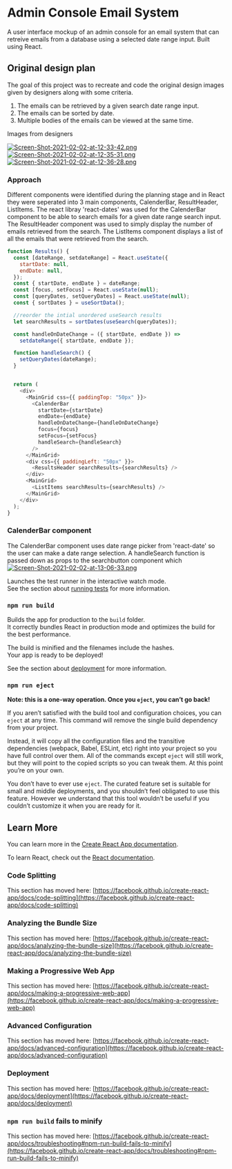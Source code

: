 # Admin Console Email System

A user interface mockup of an admin console for an email system that can retreive emails from a database using a selected date range input. Built using React.

## Original design plan

The goal of this project was to recreate and code the original design images given by designers along with some criteria. 
1) The emails can be retrieved by a given search date range input.
2) The emails can be sorted by date.
3) Multiple bodies of the emails can be viewed at the same time.

Images from designers

[![Screen-Shot-2021-02-02-at-12-33-42.png](https://i.postimg.cc/htmDYhMV/Screen-Shot-2021-02-02-at-12-33-42.png)](https://postimg.cc/gxYbXzC0)
[![Screen-Shot-2021-02-02-at-12-35-31.png](https://i.postimg.cc/Px5kdqb3/Screen-Shot-2021-02-02-at-12-35-31.png)](https://postimg.cc/Y4ZP3MsY)
[![Screen-Shot-2021-02-02-at-12-36-28.png](https://i.postimg.cc/CxR7ppfG/Screen-Shot-2021-02-02-at-12-36-28.png)](https://postimg.cc/rDLx5bjs)

### Approach

Different components were identified during the planning stage and in React they were seperated into 3 main components, CalenderBar, ResultHeader, ListItems.
The react libray 'react-dates' was used for the CalenderBar component to be able to search emails for a given date range search input. The ResultHeader component 
was used to simply display the number of emails retrieved from the search. The ListItems component displays a list of all the emails that were retrieved from the search.

```js
function Results() {
  const [dateRange, setdateRange] = React.useState({
    startDate: null,
    endDate: null,
  });
  const { startDate, endDate } = dateRange;
  const [focus, setFocus] = React.useState(null);
  const [queryDates, setQueryDates] = React.useState(null);
  const { sortDates } = useSortData();

  //reorder the intial unordered useSearch results
  let searchResults = sortDates(useSearch(queryDates));

  const handleOnDateChange = ({ startDate, endDate }) =>
    setdateRange({ startDate, endDate });

  function handleSearch() {
    setQueryDates(dateRange);
  }


  return (
    <div>
      <MainGrid css={{ paddingTop: "50px" }}>
        <CalenderBar
          startDate={startDate}
          endDate={endDate}
          handleOnDateChange={handleOnDateChange}
          focus={focus}
          setFocus={setFocus}
          handleSearch={handleSearch}
        />
      </MainGrid>
      <div css={{ paddingLeft: "50px" }}>
        <ResultsHeader searchResults={searchResults} />
      </div>
      <MainGrid>
        <ListItems searchResults={searchResults} />
      </MainGrid>
    </div>
  );
}
```

### CalenderBar component

The CalenderBar component uses date range picker from 'react-date' so the user can make a date range selection. A handleSearch function is passed down as props to the searchbutton component which 
[![Screen-Shot-2021-02-02-at-13-06-33.png](https://i.postimg.cc/63tJcxWX/Screen-Shot-2021-02-02-at-13-06-33.png)](https://postimg.cc/PL3Rfcv3)

Launches the test runner in the interactive watch mode.\
See the section about [running tests](https://facebook.github.io/create-react-app/docs/running-tests) for more information.

### `npm run build`

Builds the app for production to the `build` folder.\
It correctly bundles React in production mode and optimizes the build for the best performance.

The build is minified and the filenames include the hashes.\
Your app is ready to be deployed!

See the section about [deployment](https://facebook.github.io/create-react-app/docs/deployment) for more information.

### `npm run eject`

**Note: this is a one-way operation. Once you `eject`, you can’t go back!**

If you aren’t satisfied with the build tool and configuration choices, you can `eject` at any time. This command will remove the single build dependency from your project.

Instead, it will copy all the configuration files and the transitive dependencies (webpack, Babel, ESLint, etc) right into your project so you have full control over them. All of the commands except `eject` will still work, but they will point to the copied scripts so you can tweak them. At this point you’re on your own.

You don’t have to ever use `eject`. The curated feature set is suitable for small and middle deployments, and you shouldn’t feel obligated to use this feature. However we understand that this tool wouldn’t be useful if you couldn’t customize it when you are ready for it.

## Learn More

You can learn more in the [Create React App documentation](https://facebook.github.io/create-react-app/docs/getting-started).

To learn React, check out the [React documentation](https://reactjs.org/).

### Code Splitting

This section has moved here: [https://facebook.github.io/create-react-app/docs/code-splitting](https://facebook.github.io/create-react-app/docs/code-splitting)

### Analyzing the Bundle Size

This section has moved here: [https://facebook.github.io/create-react-app/docs/analyzing-the-bundle-size](https://facebook.github.io/create-react-app/docs/analyzing-the-bundle-size)

### Making a Progressive Web App

This section has moved here: [https://facebook.github.io/create-react-app/docs/making-a-progressive-web-app](https://facebook.github.io/create-react-app/docs/making-a-progressive-web-app)

### Advanced Configuration

This section has moved here: [https://facebook.github.io/create-react-app/docs/advanced-configuration](https://facebook.github.io/create-react-app/docs/advanced-configuration)

### Deployment

This section has moved here: [https://facebook.github.io/create-react-app/docs/deployment](https://facebook.github.io/create-react-app/docs/deployment)

### `npm run build` fails to minify

This section has moved here: [https://facebook.github.io/create-react-app/docs/troubleshooting#npm-run-build-fails-to-minify](https://facebook.github.io/create-react-app/docs/troubleshooting#npm-run-build-fails-to-minify)
